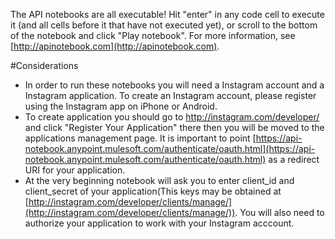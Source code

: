 The API notebooks are all executable! Hit "enter" in any code cell to execute it (and all cells before it that have not executed yet), or scroll to the bottom of the notebook and click "Play notebook". For more information, see [http://apinotebook.com](http://apinotebook.com).

#Considerations

- In order to run these notebooks you will need a Instagram account and a Instagram application. To create an Instagram account, please register using the Instagram app on iPhone or Android.
- To create application you should go to http://instagram.com/developer/ and click "Register Your Application" there then you will be moved to the applications management page. It is important to point [https://api-notebook.anypoint.mulesoft.com/authenticate/oauth.html](https://api-notebook.anypoint.mulesoft.com/authenticate/oauth.html) as a redirect URI for your application.  
- At the very beginning notebook will ask you to enter client_id and client_secret of your application(This keys may be obtained at [http://instagram.com/developer/clients/manage/](http://instagram.com/developer/clients/manage/)). You will also need to authorize your application to work with your Instagram acccount.
